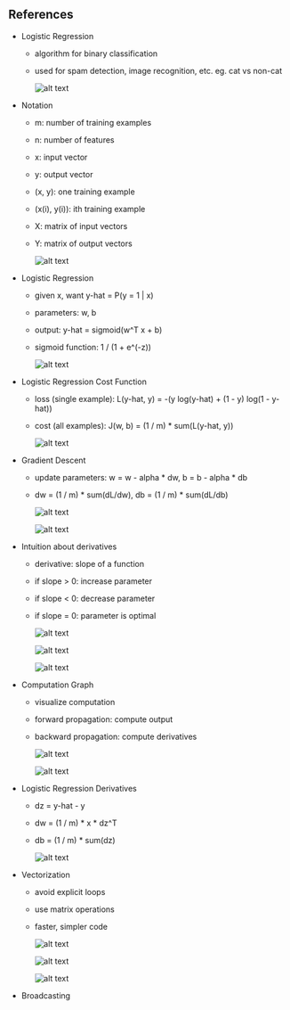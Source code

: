 ## References

- Logistic Regression

    -  algorithm for binary classification
    -  used for spam detection, image recognition, etc.
        eg. cat vs non-cat

        ![alt text](image.png)

- Notation

    -  m: number of training examples
    -  n: number of features
    -  x: input vector
    -  y: output vector
    -  (x, y): one training example
    -  (x(i), y(i)): ith training example
    -  X: matrix of input vectors
    -  Y: matrix of output vectors

        ![alt text](image-1.png)

- Logistic Regression

    - given x, want y-hat = P(y = 1 | x)
    - parameters: w, b
    - output: y-hat = sigmoid(w^T x + b)
    - sigmoid function: 1 / (1 + e^(-z))

        ![alt text](image-2.png)

- Logistic Regression Cost Function

    - loss (single example): L(y-hat, y) = -(y log(y-hat) + (1 - y) log(1 - y-hat))
    - cost (all examples): J(w, b) = (1 / m) * sum(L(y-hat, y))

        ![alt text](image-3.png)

- Gradient Descent

    - update parameters: w = w - alpha * dw, b = b - alpha * db
    - dw = (1 / m) * sum(dL/dw), db = (1 / m) * sum(dL/db)

        ![alt text](image-4.png)

        ![alt text](image-5.png)

- Intuition about derivatives

    - derivative: slope of a function
    - if slope > 0: increase parameter
    - if slope < 0: decrease parameter
    - if slope = 0: parameter is optimal

        ![alt text](image-6.png)

        ![alt text](image-7.png)

        ![alt text](image-8.png)

- Computation Graph

    - visualize computation
    - forward propagation: compute output
    - backward propagation: compute derivatives

        ![alt text](image-9.png)

        ![alt text](image-10.png)

- Logistic Regression Derivatives

    - dz = y-hat - y
    - dw = (1 / m) * x * dz^T
    - db = (1 / m) * sum(dz)

        ![alt text](image-12.png)

- Vectorization

    - avoid explicit loops
    - use matrix operations
    - faster, simpler code

        ![alt text](image-13.png)

        ![alt text](image-14.png)

        ![alt text](image-15.png)

- Broadcasting